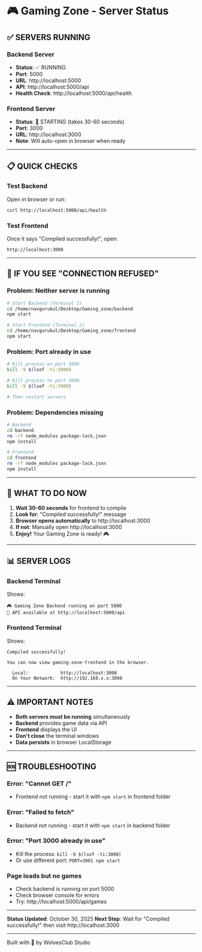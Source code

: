 # 🎮 Gaming Zone - Server Status

## ✅ SERVERS RUNNING

### Backend Server
- **Status**: ✅ RUNNING
- **Port**: 5000
- **URL**: http://localhost:5000
- **API**: http://localhost:5000/api
- **Health Check**: http://localhost:5000/api/health

### Frontend Server  
- **Status**: 🔄 STARTING (takes 30-60 seconds)
- **Port**: 3000
- **URL**: http://localhost:3000
- **Note**: Will auto-open in browser when ready

---

## 📋 QUICK CHECKS

### Test Backend
Open in browser or run:
```bash
curl http://localhost:5000/api/health
```

### Test Frontend
Once it says "Compiled successfully!", open:
```
http://localhost:3000
```

---

## 🔧 IF YOU SEE "CONNECTION REFUSED"

### Problem: Neither server is running
```bash
# Start Backend (Terminal 1)
cd /home/navgurukul/Desktop/Gaming_zone/backend
npm start

# Start Frontend (Terminal 2)
cd /home/navgurukul/Desktop/Gaming_zone/frontend
npm start
```

### Problem: Port already in use
```bash
# Kill process on port 3000
kill -9 $(lsof -ti:3000)

# Kill process on port 5000
kill -9 $(lsof -ti:5000)

# Then restart servers
```

### Problem: Dependencies missing
```bash
# Backend
cd backend
rm -rf node_modules package-lock.json
npm install

# Frontend
cd frontend
rm -rf node_modules package-lock.json
npm install
```

---

## 🎯 WHAT TO DO NOW

1. **Wait 30-60 seconds** for frontend to compile
2. **Look for**: "Compiled successfully!" message
3. **Browser opens automatically** to http://localhost:3000
4. **If not**: Manually open http://localhost:3000
5. **Enjoy!** Your Gaming Zone is ready! 🎮

---

## 📊 SERVER LOGS

### Backend Terminal
Shows:
```
🎮 Gaming Zone Backend running on port 5000
📡 API available at http://localhost:5000/api
```

### Frontend Terminal
Shows:
```
Compiled successfully!

You can now view gaming-zone-frontend in the browser.

  Local:            http://localhost:3000
  On Your Network:  http://192.168.x.x:3000
```

---

## ⚠️ IMPORTANT NOTES

- **Both servers must be running** simultaneously
- **Backend** provides game data via API
- **Frontend** displays the UI
- **Don't close** the terminal windows
- **Data persists** in browser LocalStorage

---

## 🆘 TROUBLESHOOTING

### Error: "Cannot GET /"
- Frontend not running - start it with `npm start` in frontend folder

### Error: "Failed to fetch"
- Backend not running - start it with `npm start` in backend folder

### Error: "Port 3000 already in use"
- Kill the process: `kill -9 $(lsof -ti:3000)`
- Or use different port: `PORT=3001 npm start`

### Page loads but no games
- Check backend is running on port 5000
- Check browser console for errors
- Try: http://localhost:5000/api/games

---

**Status Updated**: October 30, 2025
**Next Step**: Wait for "Compiled successfully!" then visit http://localhost:3000

---

Built with 🖤 by WolvesClub Studio
